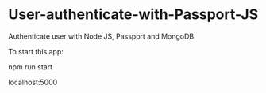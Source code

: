 # User-authenticate-with-Passport-JS

Authenticate user with Node JS, Passport and MongoDB 

To start this app:

npm run start

localhost:5000

